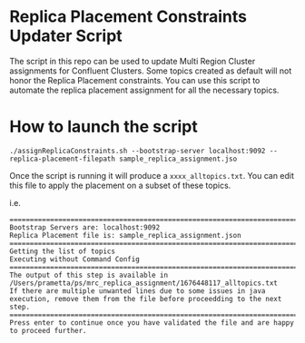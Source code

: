 # Replica Placement Constraints Updater Script
The script in this repo can be used to update Multi Region Cluster assignments for Confluent Clusters.
Some topics created as default will not honor the Replica Placement constraints. 
You can use this script to automate the replica placement assignment for all the necessary topics.

# How to launch the script
```
./assignReplicaConstraints.sh --bootstrap-server localhost:9092 --replica-placement-filepath sample_replica_assignment.jso
```

Once the script is running it will produce a `xxxx_alltopics.txt`. You can edit this file to apply the placement on a subset of these topics.

i.e.

```
============================================================================
Bootstrap Servers are: localhost:9092
Replica Placement file is: sample_replica_assignment.json
============================================================================
Getting the list of topics
Executing without Command Config
============================================================================
The output of this step is available in /Users/prametta/ps/mrc_replica_assignment/1676448117_alltopics.txt
If there are multiple unwanted lines due to some issues in java execution, remove them from the file before proceedding to the next step.
============================================================================
Press enter to continue once you have validated the file and are happy to proceed further.
```


